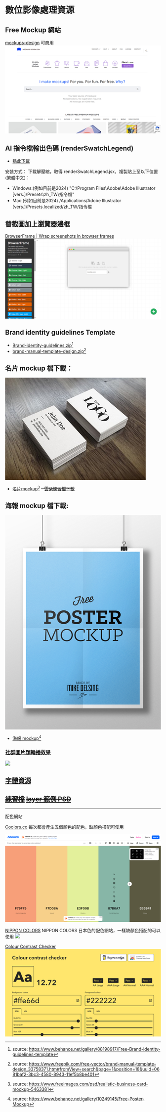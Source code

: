 # 數位影像處理資源
## Free Mockup 網站
[mockups-design](https://mockups-design.com) 可商用
![](i/i-mockups-design.com.png)

## AI 指令檔輸出色碼 (renderSwatchLegend)
- [點此下載](https://raw.githubusercontent.com/seraphwu/dip/main/assets/renderSwatchLegend.jsx.zip)

安裝方式：
下載解壓縮，取得 renderSwatchLegend.jsx，複製貼上至以下位置(繁體中文)：
- Windows:(例如目前是2024)
  \"C:\Program Files\Adobe\Adobe Illustrator [vers.]\Presets\zh_TW\指令檔"
- Mac:(例如目前是2024)
  /Applications/Adobe Illustrator [vers.]/Presets.localized/zh_TW/指令檔

## 替截圖加上瀏覽器邊框
[BrowserFrame | Wrap screenshots in browser frames](https://browserframe.com/)
![](i/dc9a799c-2c08-435f-9033-425853770558.png)

## Brand identity guidelines Template

- [Brand-identity-guidelines.zip](https://raw.githubusercontent.com/seraphwu/dip/main/Brand-identity-guidelines.zip)[^2]
- [brand-manual-template-design.zip](https://raw.githubusercontent.com/seraphwu/dip/main/brand-manual-template-design.zip)[^3]
[^2]:source: <https://www.behance.net/gallery/88198917/Free-Brand-identity-guidelines-template>
[^3]:source: <https://www.freepik.com/free-vector/brand-manual-template-design_33758371.htm#fromView=search&page=1&position=18&uuid=0681baf2-3bc3-4580-8943-11ef5b8be401>
## 名片 mockup 檔下載：
![](i/realistic-business-card-mockup-48587.jpg)
- <a href="https://dip.project.solmag.tw/mockup-businesscard.zip" download>名片mockup</a>[^1]
~~- <a href="https://raw.githubusercontent.com/seraphwu/dip/main/i/cloud.png" download>雲朵練習檔下載</a>~~

## 海報 mockup 檔下載:
![](i/d56b2610249145.560e1d0ae8f5b.jpg)
- <a href="https://raw.githubusercontent.com/seraphwu/dip/main/assets/poster_mockup_MD.psd.zip">海報 mockup</a>[^4]

[^4]:source: <https://www.behance.net/gallery/10249145/Free-Poster-Mockup>
### [社群圖片類輪播效果](Carousel.md)
<img src="i/Kapture 2024-10-14 at 21.59.27.gif">

## [字體資源](font-resources.md)
~~<a href="https://dip.project.solmag.tw/i/newjeans.png" download>練習檔</a>~~
~~<a href="https://dip.project.solmag.tw/layer.psd" download>layer 範例 PSD</a>~~
---
[^1]:source: <https://www.freeimages.com/psd/realistic-business-card-mockup-5463381>
---
配色網站

[Coolors.co](https://coolors.co/generate)
每次都會產生五個顏色的配色，缺顏色搭配可使用

![](i/i-coolors.png)

[NIPPON COLORS](https://nipponcolors.com/)
NIPPON COLORS 日本色的配色網站，一樣缺顏色搭配的可以使用
![](https://cdn.img2ipfs.com/ipfs/QmaKorpGnWwLwFdUjMYSRuNuNX99tiioJMwzbA7Megbc9X?filename=336bab11-eea4-4d70-ba68-1c44ff2095d0.png)

[Colour Contrast Checker](https://colourcontrast.cc/)
![](i/i-colourcontrast.png)
